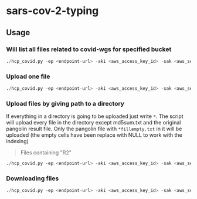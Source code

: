 # sars-cov-2-typing

## Usage

### Will list all files related to covid-wgs for specified bucket
```python
./hcp_covid.py -ep <endpoint-url> -aki <aws_access_key_id> -sak <aws_secret_access_key> -b orebro --listfiles
```

### Upload one file
```python
./hcp_covid.py -ep <endpoint-url> -aki <aws_access_key_id> -sak <aws_secret_access_key> -b <bucketname> -f <single-file>
```

### Upload files by giving path to a directory 

If everything in a directory is going to be uploaded just write `*`. The script will upload every file in the directory except md5sum.txt and the original pangolin result file. Only the pangolin file with `*fillempty.txt` in it will be uploaded (the empty cells have been replace with NULL to work with the indexing)

> Files containing "R2"
```python
./hcp_covid.py -ep <endpoint-url> -aki <aws_access_key_id> -sak <aws_secret_access_key> -b <bucketname> -p "path/to/files*R2*"
```

### Downloading files
```python
./hcp_covid.py -ep <endpoint-url> -aki <aws_access_key_id> -sak <aws_secret_access_key> -b <bucketname> -d <filename on HCP> -o <path/to/outputdir>
```
